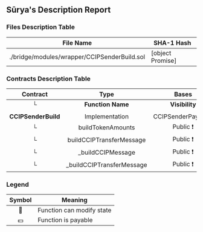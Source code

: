 ## Sūrya's Description Report

### Files Description Table


|  File Name  |  SHA-1 Hash  |
|-------------|--------------|
| ./bridge/modules/wrapper/CCIPSenderBuild.sol | [object Promise] |


### Contracts Description Table


|  Contract  |         Type        |       Bases      |                  |                 |
|:----------:|:-------------------:|:----------------:|:----------------:|:---------------:|
|     └      |  **Function Name**  |  **Visibility**  |  **Mutability**  |  **Modifiers**  |
||||||
| **CCIPSenderBuild** | Implementation | CCIPSenderPayment |||
| └ | buildTokenAmounts | Public ❗️ |   |NO❗️ |
| └ | buildCCIPTransferMessage | Public ❗️ |   |NO❗️ |
| └ | _buildCCIPMessage | Public ❗️ |   |NO❗️ |
| └ | _buildCCIPTransferMessage | Public ❗️ |   |NO❗️ |


### Legend

|  Symbol  |  Meaning  |
|:--------:|-----------|
|    🛑    | Function can modify state |
|    💵    | Function is payable |
